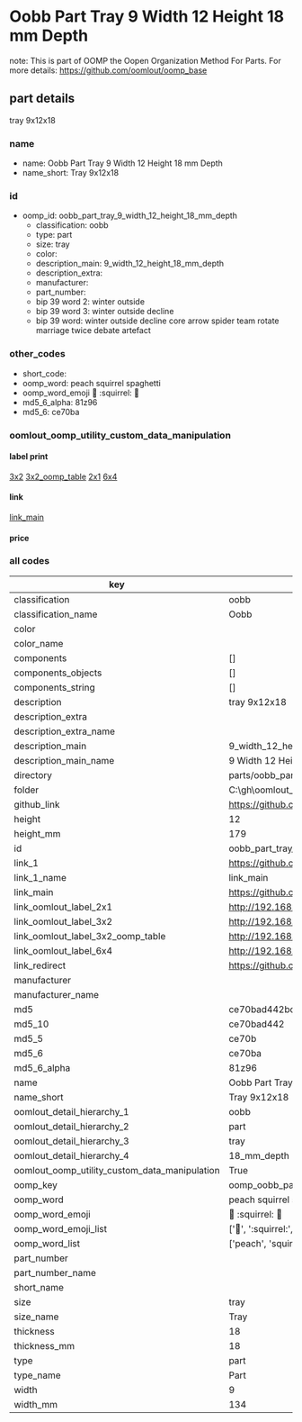 # Oobb Part Tray 9 Width 12 Height 18 mm Depth  

note: This is part of OOMP the Oopen Organization Method For Parts. For more details: https://github.com/oomlout/oomp_base

##  part details
  



tray 9x12x18



### name
* name: Oobb Part Tray 9 Width 12 Height 18 mm Depth
* name_short: Tray 9x12x18 
### id
* oomp_id: oobb_part_tray_9_width_12_height_18_mm_depth
  * classification: oobb
  * type: part
  * size: tray
  * color: 
  * description_main: 9_width_12_height_18_mm_depth
  * description_extra: 
  * manufacturer: 
  * part_number: 
  * bip 39 word 2: winter outside
  * bip 39 word 3: winter outside decline
  * bip 39 word: winter outside decline core arrow spider team rotate marriage twice debate artefact

### other_codes
* short_code: 
* oomp_word: peach squirrel spaghetti
* oomp_word_emoji :peach: :squirrel: :spaghetti:
* md5_6_alpha: 81z96
* md5_6: ce70ba






### oomlout_oomp_utility_custom_data_manipulation
#### label print
[3x2](http://192.168.1.245:1112/?label=oomp%2081z96)
[3x2_oomp_table](http://192.168.1.108:1112/?label=oomp%2081z96)
[2x1](http://192.168.1.242:1112/?label=oomp%2081z96)
[6x4](http://192.168.1.55:1112/?label=oomp%2081z96)    

#### link

[link_main](https://github.com/oomlout/oomlout_oobb_version_4_generated_parts/tree/main/navigation_oomp/oobb/part/tray/9_width_12_height_18_mm_depth/part)                              

#### price







### all codes 
| key | value |  
| --- | --- |  
| classification | oobb |  
| classification_name | Oobb |  
| color |  |  
| color_name |  |  
| components | [] |  
| components_objects | [] |  
| components_string | [] |  
| description | tray 9x12x18 |  
| description_extra |  |  
| description_extra_name |  |  
| description_main | 9_width_12_height_18_mm_depth |  
| description_main_name | 9 Width 12 Height 18 mm Depth |  
| directory | parts/oobb_part_tray_9_width_12_height_18_mm_depth |  
| folder | C:\gh\oomlout_oobb_version_4_generated_parts\parts\oobb_part_tray_9_width_12_height_18_mm_depth |  
| github_link | https://github.com/oomlout/oomlout_oomp_part_src/tree/main/parts/oobb_part_tray_9_width_12_height_18_mm_depth |  
| height | 12 |  
| height_mm | 179 |  
| id | oobb_part_tray_9_width_12_height_18_mm_depth |  
| link_1 | https://github.com/oomlout/oomlout_oobb_version_4_generated_parts/tree/main/navigation_oomp/oobb/part/tray/9_width_12_height_18_mm_depth/part |  
| link_1_name | link_main |  
| link_main | https://github.com/oomlout/oomlout_oobb_version_4_generated_parts/tree/main/navigation_oomp/oobb/part/tray/9_width_12_height_18_mm_depth/part |  
| link_oomlout_label_2x1 | http://192.168.1.242:1112/?label=oomp%2081z96 |  
| link_oomlout_label_3x2 | http://192.168.1.245:1112/?label=oomp%2081z96 |  
| link_oomlout_label_3x2_oomp_table | http://192.168.1.108:1112/?label=oomp%2081z96 |  
| link_oomlout_label_6x4 | http://192.168.1.55:1112/?label=oomp%2081z96 |  
| link_redirect | https://github.com/oomlout/oomlout_oobb_version_4_generated_parts/tree/main/parts/oobb_tray_09_12_18 |  
| manufacturer |  |  
| manufacturer_name |  |  
| md5 | ce70bad442bc3bd74686530471e767e0 |  
| md5_10 | ce70bad442 |  
| md5_5 | ce70b |  
| md5_6 | ce70ba |  
| md5_6_alpha | 81z96 |  
| name | Oobb Part Tray 9 Width 12 Height 18 mm Depth |  
| name_short | Tray 9x12x18  |  
| oomlout_detail_hierarchy_1 | oobb |  
| oomlout_detail_hierarchy_2 | part |  
| oomlout_detail_hierarchy_3 | tray |  
| oomlout_detail_hierarchy_4 | 18_mm_depth |  
| oomlout_oomp_utility_custom_data_manipulation | True |  
| oomp_key | oomp_oobb_part_tray_9_width_12_height_18_mm_depth |  
| oomp_word | peach squirrel spaghetti |  
| oomp_word_emoji | :peach: :squirrel: :spaghetti: |  
| oomp_word_emoji_list | [':peach:', ':squirrel:', ':spaghetti:'] |  
| oomp_word_list | ['peach', 'squirrel', 'spaghetti'] |  
| part_number |  |  
| part_number_name |  |  
| short_name |  |  
| size | tray |  
| size_name | Tray |  
| thickness | 18 |  
| thickness_mm | 18 |  
| type | part |  
| type_name | Part |  
| width | 9 |  
| width_mm | 134 |  
